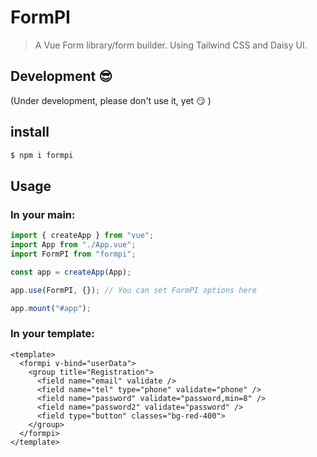 # FormPI

> A Vue Form library/form builder. Using Tailwind CSS and Daisy UI.

## Development :sunglasses:

(Under development, please don't use it, yet :smirk: )

## install

```sh
$ npm i formpi
```

## Usage

### In your main:

```js
import { createApp } from "vue";
import App from "./App.vue";
import FormPI from "formpi";

const app = createApp(App);

app.use(FormPI, {}); // You can set FormPI options here

app.mount("#app");
```

### In your template:

```vue
<template>
  <formpi v-bind="userData">
    <group title="Registration">
      <field name="email" validate />
      <field name="tel" type="phone" validate="phone" />
      <field name="password" validate="password,min=8" />
      <field name="password2" validate="password" />
      <field type="button" classes="bg-red-400">
    </group>
  </formpi>
</template>

```
